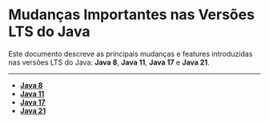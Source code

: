 # Mudanças Importantes nas Versões LTS do Java

Este documento descreve as principais mudanças e features introduzidas nas versões LTS do Java: **Java 8**, **Java 11**,
**Java 17** e **Java 21**.

---

- **[Java 8](8/8.md)**
- **[Java 11](11/11.md)**
- **[Java 17](17/17.md)**
- **[Java 21](21/21.md)**

